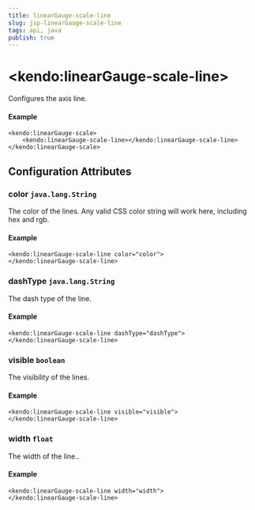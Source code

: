 ```yaml
---
title: linearGauge-scale-line
slug: jsp-linearGauge-scale-line
tags: api, java
publish: true
---
```


# \<kendo:linearGauge-scale-line\>

Configures the axis line.

#### Example
    <kendo:linearGauge-scale>
        <kendo:linearGauge-scale-line></kendo:linearGauge-scale-line>
    </kendo:linearGauge-scale>

## Configuration Attributes

### color `java.lang.String`

The color of the lines. Any valid CSS color string will work here, including hex and rgb.

#### Example
    <kendo:linearGauge-scale-line color="color">
    </kendo:linearGauge-scale-line>

### dashType `java.lang.String`

The dash type of the line.

#### Example
    <kendo:linearGauge-scale-line dashType="dashType">
    </kendo:linearGauge-scale-line>

### visible `boolean`

The visibility of the lines.

#### Example
    <kendo:linearGauge-scale-line visible="visible">
    </kendo:linearGauge-scale-line>

### width `float`

The width of the line..

#### Example
    <kendo:linearGauge-scale-line width="width">
    </kendo:linearGauge-scale-line>

